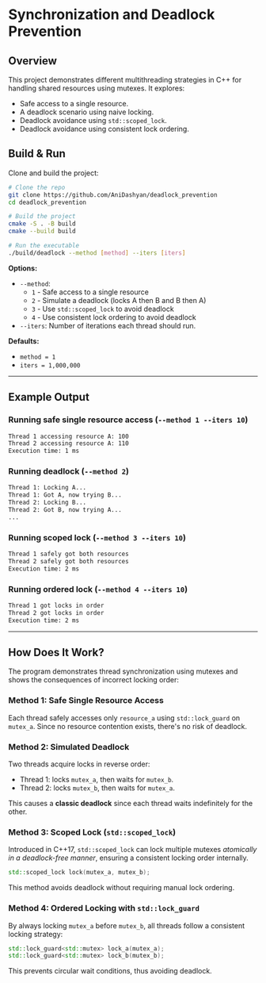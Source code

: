 # Synchronization and Deadlock Prevention

## Overview

This project demonstrates different multithreading strategies in C++ for handling shared resources using mutexes. It explores:

* Safe access to a single resource.
* A deadlock scenario using naive locking.
* Deadlock avoidance using `std::scoped_lock`.
* Deadlock avoidance using consistent lock ordering.

## Build & Run

Clone and build the project:

```bash
# Clone the repo
git clone https://github.com/AniDashyan/deadlock_prevention
cd deadlock_prevention

# Build the project
cmake -S . -B build
cmake --build build

# Run the executable
./build/deadlock --method [method] --iters [iters]
```

**Options:**

* `--method`:
  * `1` - Safe access to a single resource
  * `2` - Simulate a deadlock (locks A then B and B then A)
  * `3` - Use `std::scoped_lock` to avoid deadlock
  * `4` - Use consistent lock ordering to avoid deadlock
* `--iters`: Number of iterations each thread should run.

**Defaults:**
* `method = 1`
* `iters = 1,000,000`
---

## Example Output

### Running safe single resource access (`--method 1 --iters 10`)

```bash
Thread 1 accessing resource A: 100
Thread 2 accessing resource A: 110
Execution time: 1 ms
```

### Running deadlock (`--method 2`)

```bash
Thread 1: Locking A...
Thread 1: Got A, now trying B...
Thread 2: Locking B...
Thread 2: Got B, now trying A...
...
```

### Running scoped lock (`--method 3 --iters 10`)

```bash
Thread 1 safely got both resources
Thread 2 safely got both resources
Execution time: 2 ms
```

### Running ordered lock (`--method 4 --iters 10`)

```bash
Thread 1 got locks in order
Thread 2 got locks in order
Execution time: 2 ms
```

---

## How Does It Work?

The program demonstrates thread synchronization using mutexes and shows the consequences of incorrect locking order:

### Method 1: Safe Single Resource Access

Each thread safely accesses only `resource_a` using `std::lock_guard` on `mutex_a`. Since no resource contention exists, there's no risk of deadlock.

### Method 2: Simulated Deadlock

Two threads acquire locks in reverse order:

* Thread 1: locks `mutex_a`, then waits for `mutex_b`.
* Thread 2: locks `mutex_b`, then waits for `mutex_a`.

This causes a **classic deadlock** since each thread waits indefinitely for the other.

### Method 3: Scoped Lock (`std::scoped_lock`)

Introduced in C++17, `std::scoped_lock` can lock multiple mutexes *atomically in a deadlock-free manner*, ensuring a consistent locking order internally.

```cpp
std::scoped_lock lock(mutex_a, mutex_b);
```

This method avoids deadlock without requiring manual lock ordering.

### Method 4: Ordered Locking with `std::lock_guard`

By always locking `mutex_a` before `mutex_b`, all threads follow a consistent locking strategy:

```cpp
std::lock_guard<std::mutex> lock_a(mutex_a);
std::lock_guard<std::mutex> lock_b(mutex_b);
```

This prevents circular wait conditions, thus avoiding deadlock.
